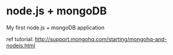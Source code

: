 node.js + mongoDB
=================

My first node.js + mongoDB application

ref tutorial: http://support.mongohq.com/starting/mongohq-and-nodejs.html 